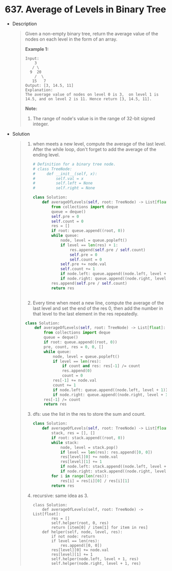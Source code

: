 # 637. Average of Levels in Binary Tree

- Description

  > Given a non-empty binary tree, return the average value of the nodes on each level in the form of an array.
  >
  > **Example 1:**
  >
  > ```
  > Input:
  >     3
  >    / \
  >   9  20
  >     /  \
  >    15   7
  > Output: [3, 14.5, 11]
  > Explanation:
  > The average value of nodes on level 0 is 3,  on level 1 is 14.5, and on level 2 is 11. Hence return [3, 14.5, 11].
  > ```
  >
  > 
  >
  > **Note:**
  >
  > 1. The range of node's value is in the range of 32-bit signed integer.

- Solution

  > 1. when meets a new level, compute the average of the last level. After the while loop, don't forget to add the average of the ending level.
  >
  >    ```python
  >    # Definition for a binary tree node.
  >    # class TreeNode:
  >    #     def __init__(self, x):
  >    #         self.val = x
  >    #         self.left = None
  >    #         self.right = None
  >    
  >    class Solution:
  >        def averageOfLevels(self, root: TreeNode) -> List[float]:
  >            from collections import deque
  >            queue = deque()
  >            self.pre = 0
  >            self.count = 0
  >            res = []
  >            if root: queue.append((root, 0))
  >            while queue:
  >                node, level = queue.popleft()
  >                if level == len(res) + 1:
  >                    res.append(self.pre / self.count)
  >                    self.pre = 0
  >                    self.count = 0
  >                self.pre += node.val
  >                self.count += 1
  >                if node.left: queue.append((node.left, level + 1))
  >                if node.right: queue.append((node.right, level + 1))
  >            res.append(self.pre / self.count)
  >            return res
  >            
  >    ```
  >
  > 2.  Every time when meet a new line, compute the average of the last level and set the end of the res 0, then add the number in that level to the last element in the res repeatedly.
  >
  >    ```python
  >    class Solution:
  >        def averageOfLevels(self, root: TreeNode) -> List[float]:
  >            from collections import deque
  >            queue = deque()
  >            if root: queue.append((root, 0))
  >            pre, count, res = 0, 0, []
  >            while queue:
  >                node, level = queue.popleft()
  >                if level == len(res): 
  >                    if count and res: res[-1] /= count
  >                    res.append(0)
  >                    count = 0
  >                res[-1] += node.val
  >                count += 1
  >                if node.left: queue.append((node.left, level + 1))
  >                if node.right: queue.append((node.right, level + 1))
  >            res[-1] /= count
  >            return res
  >    ```
  >
  > 3. dfs: use the list in the res to store the sum and count.
  >
  >    ```python
  >    class Solution:
  >        def averageOfLevels(self, root: TreeNode) -> List[float]:
  >            stack, res = [], []
  >            if root: stack.append((root, 0))
  >            while stack:
  >                node, level = stack.pop()
  >                if level == len(res): res.append([0, 0])
  >                res[level][0] += node.val
  >                res[level][1] += 1
  >                if node.left: stack.append((node.left, level + 1))
  >                if node.right: stack.append((node.right, level + 1))
  >            for i in range(len(res)):
  >                res[i] = res[i][0] / res[i][1]
  >            return res
  >    ```
  >
  > 4. recursive: same idea as 3.
  >
  >    ```python3
  >    class Solution:
  >        def averageOfLevels(self, root: TreeNode) -> List[float]:
  >            res = []
  >            self.helper(root, 0, res)
  >            return [item[0] / item[1] for item in res]
  >        def helper(self, node, level, res):
  >            if not node: return
  >            if level == len(res):
  >                res.append([0, 0])
  >            res[level][0] += node.val
  >            res[level][1] += 1
  >            self.helper(node.left, level + 1, res)
  >            self.helper(node.right, level + 1, res)
  >    ```
  >
  >    
